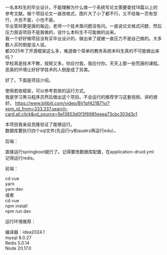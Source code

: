 一名本科生的毕业设计。不能理解为什么做一个系统写论文需要查找18篇以上的参考文献。做个项目论文一直改格式，图片大了小了都不行，又不给每一页有空行，大也不是，小也不是。  
毕业答辩更是唐的每边，老师一个技术类问题没有问。一直说论文格式问题、然后压力我说项目不是我做的，说什么本科生不可能做的出来。  
我一个好好做项目没有买毕业设计的，做出来了就被一直压力不是自己做的。大多数人买的倒是没人说。  
都2025年了开源框架这么多，难道做个简单的教务系统本科生真的不可能做出来吗？  
学校真是技术不教，规矩又多。你应付我，我应付你。天天上那一些荒唐的课程。恶臭的环境让好好学技术的人倒是成了另类。  

好了。下面是项目介绍。  

使用若依框架，可以参考若依的运行方式。  
我是学习黑马程序员然后做出这个项目。不会运行的推荐学习这套视频，讲的很好。
https://www.bilibili.com/video/BV1pf421B71v/?spm_id_from=333.337.search-card.all.click&vd_source=9a13853d0f3f8985eeea73cbc303d3c1  

本项目我亲自克隆验证了能够运行。  
数据库要执行四个sql文件(先运行ry和quatrz再运行edu）。  

后端：  

直接运行springboot就行了。记得要改数据库配置，在application-druid.yml  
记得运行redis。  

前端：  

cd vue  
yarn  
yarn dev  
或者  
cd vue  
npm install  
npm run dev  

运行环境推荐： 

编译器：idea2024.1  
mysql 8.0.27  
Redis 5.0.14  
Node 20.17.0  


